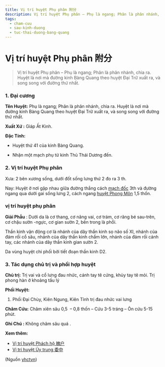```yaml
---
title: Vị trí huyệt Phụ phân 附分
description: Vị trí huyệt Phụ phân – Phụ là ngang; Phân là phân nhánh, chia ra. Huyệt là nơi mà đường kinh Bàng Quang theo huyệt Đại Trữ xuất ra, và song song với đường thứ nhất.
tags:
  - cham-cuu
  - sau-kinh-duong
  - tuc-thai-duong-bang-quang
---
```


# Vị trí huyệt Phụ phân 附分 

> Vị trí huyệt Phụ phân – Phụ là ngang; Phân là phân nhánh, chia ra. Huyệt là nơi mà đường kinh Bàng Quang theo huyệt Đại Trữ xuất ra, và song song với đường thứ nhất.

### 1. Đại cương

**Tên Huyệt:** Phụ là ngang; Phân là phân nhánh, chia ra. Huyệt là nơi mà đường kinh Bàng Quang theo huyệt Đại Trữ xuất ra, và song song với đường thứ nhất.

**Xuất Xứ :** Giáp Ất Kinh.

**Đặc Tính:**

+ Huyệt thứ 41 của kinh Bàng Quang.

+ Nhận một mạch phụ từ kinh Thủ Thái Dương đến.

### 2. Vị trí huyệt Phụ phân

Xưa: 2 bên xương sống, dưới đốt sống lưng thứ 2 đo ra 3 th.

Nay: Huyệt ở nơi gặp nhau giữa đường thẳng cách [mạch đốc](/yhctvn/dai-cuong-mach-doc) 3th và đường ngang qua dưới gai sống lưng 2, cách ngang [huyệt Phong Môn](/yhctvn/vi-tri-huyet-phong-mon-%e9%a3%8e%e9%97%a8) 1,5 thốn.

### vị trí huyệt phụ phân

**Giải Phẫu** : Dưới da là cơ thang, cơ nâng vai, cơ trám, cơ răng bé sau-trên, cơ chậu sườn -ngực, cơ gian sườn 2, bên trong là phổi.

Thần kinh vận động cơ là nhánh của dây thần kinh sọ não số XI, nhánh của đám rối cổ sâu, nhánh của dây thần kinh chẩm lớn, nhánh của đám rối cánh tay, các nhánh của dây thần kinh gian sườn 2.

Da vùng huyệt chi phối bởi tiết đoạn thần kinh D2.

### 3. Tác dụng chủ trị và phối hợp huyệt

**Chủ trị:** Trị vai và cổ lưng đau nhức, cánh tay tê cứng, khủy tay tê mỏi. Trị phong hàn ở khoảng tấu lý

**Phối Huyệt:**

1. Phối Đại Chùy, Kiên Ngung, Kiên Tỉnh trị đau nhức vai lưng

**Châm Cứu:** Châm xiên sâu 0,5  – 0,8 thốn – Cứu 3-5 tráng – Ôn cứu 5-15 phút.

**Ghi Chú :** Không châm sâu quá .

**Xem thêm:**

* [Vị trí huyệt Phách hộ 魄户](/yhctvn/vi-tri-huyet-phach-ho-%e9%ad%84%e6%88%b7)
* [Vị trí huyệt Ủy trung 委中](/yhctvn/vi-tri-huyet-uy-trung-%e5%a7%94%e4%b8%ad)

(Nguồn <a href="https://yhctvn.com/vi-tri-huyet-phu-phan-附分/" target="_blank">yhctvn</a>)
